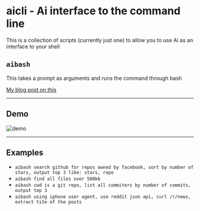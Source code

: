 # aicli - Ai interface to the command line


This is a collection of scripts (currently just one) to allow you to use Ai as an interface to your shell

## `aibash`

This takes a prompt as arguments and runs the command through bash


[My blog post on this](https://earlearlearl.com/posts/ai-bash-part-01)


---


## Demo

![demo](https://i.imgur.com/QVlHbwl.gif)


---

## Examples

- `aibash search github for repos owned by facebook, sort by number of stars, output top 3 like: stars, repo`
- `aibash find all files over 500kb`
- `aibash cwd is a git repo, list all commiters by number of commits, output top 3`
- `aibash using iphone user agent, use reddit json api, curl /r/news, extract tite of the posts`




